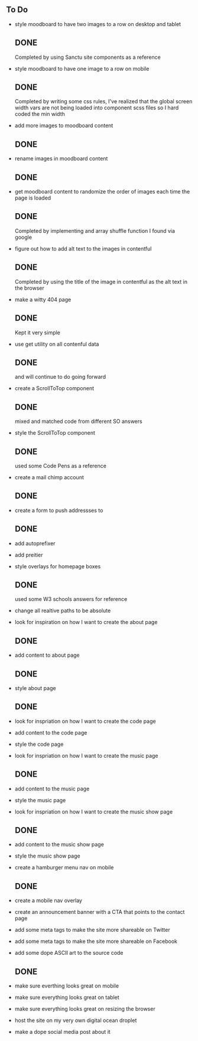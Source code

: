 ## To Do
- style moodboard to have two images to a row on desktop and tablet
  ## DONE
    Completed by using Sanctu site components as a reference

- style moodboard to have one image to a row on mobile
  ## DONE
    Completed by writing some css rules, I've realized that the global screen width vars are not being loaded into component scss files so I hard coded the min width

- add more images to moodboard content
  ## DONE

- rename images in moodboard content
  ## DONE

- get moodboard content to randomize the order of images each time the page is loaded
  ## DONE
    Completed by implementing and array shuffle function I found via google

- figure out how to add alt text to the images in contentful
  ## DONE
    Completed by using the title of the image in contentful as the alt text in the browser

- make a witty 404 page
  ## DONE
    Kept it very simple

- use get utility on all contenful data
  ## DONE
    and will continue to do going forward

- create a ScrollToTop component
  ## DONE
    mixed and matched code from different SO answers

- style the ScrollToTop component
  ## DONE
    used some Code Pens as a reference

- create a mail chimp account
  ## DONE
- create a form to push addressses to
  ## DONE

- add autoprefixer
- add preitier

- style overlays for homepage boxes
  ## DONE
    used some W3 schools answers for reference

- change all realtive paths to be absolute

- look for inspiration on how I want to create the about page
  ## DONE
- add content to about page
  ## DONE
- style about page
  ## DONE

- look for inspriation on how I want to create the code page
- add content to the code page
- style the code page

- look for inspriation on how I want to create the music page
  ## DONE
- add content to the music page
- style the music page

- look for inspriation on how I want to create the music show page
  ## DONE
- add content to the music show page
- style the music show page

- create a hamburger menu nav on mobile
  ## DONE
- create a mobile nav overlay
- create an announcement banner with a CTA that points to the contact page

- add some meta tags to make the site more shareable on Twitter
- add some meta tags to make the site more shareable on Facebook
- add some dope ASCII art to the source code
  ## DONE

- make sure everthing looks great on mobile
- make sure everything looks great on tablet
- make sure everything looks great on resizing the browser

- host the site on my very own digital ocean droplet
- make a dope social media post about it

